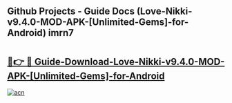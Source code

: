## Github Projects - Guide Docs (Love-Nikki-v9.4.0-MOD-APK-[Unlimited-Gems]-for-Android) imrn7

# <h2><a href="https://apkcomod.com?title=Love-Nikki-v9.4.0-MOD-APK-[Unlimited-Gems]-for-Android">🔗👉 🔴 Guide-Download-Love-Nikki-v9.4.0-MOD-APK-[Unlimited-Gems]-for-Android </a></h2>

[![acn](https://github.com/user-attachments/assets/0f9c940e-d8b0-45ae-aac7-cd30a18b3e1c)](https://apkcomod.com?title=Love-Nikki-v9.4.0-MOD-APK-[Unlimited-Gems]-for-Android)
